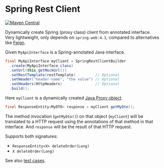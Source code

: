 # Spring Rest Client

[![Maven Central](https://maven-badges.herokuapp.com/maven-central/se.bjurr.springrestclient/spring-rest-client/badge.svg)](https://maven-badges.herokuapp.com/maven-central/se.bjurr.springrestclient/spring-rest-client)

Dynamically create Spring (proxy class) client from annotated interface. Very lightweight, only depends on `spring-web:4.3`, compared to alternatives like [Feign](https://github.com/OpenFeign/feign).

Given `MyApiInterface` is a Spring-annotated Java interface.

```java
final MyApiInterface myClient = SpringRestClientBuilder
  .create(MyApiInterface.class)
  .setUrl(this.getMockUrl())
  .setRestTemplate(restTemplate)         // Optional
  .setHeader("header-name", "the value") // Optional
  .setHeaders(HttpHeaders)               // Optional
  .build();
```

Here `myClient` is a dynamically created [Java Proxy object](https://docs.oracle.com/javase/7/docs/api/java/lang/reflect/Proxy.html).

```java
final ResponseEntity<MyDTO> response = myClient.getMyDto();
```

The method invocation (`getMyDto()`) on that object (`myClient`) will be translated to a HTTP request using the annotations of that method in that interface. And `response` will be the result of that HTTP request.

Supports both signatures:

- `ResponseEntity<X> deleteOrder(Long)`
- `X deleteOrder(Long)`

See also [test cases](/src/test/java/se/bjurr/springrestclient/test).
